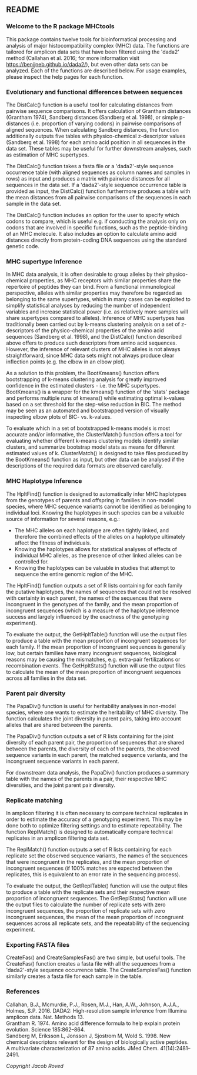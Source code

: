 ## README  

### Welcome to the R package MHCtools  

This package contains twelve tools for bioinformatical processing and analysis of major histocompatibility complex (MHC) data. The functions are tailored for amplicon data sets that have been filtered using the 'dada2' method (Callahan et al. 2016; for more information visit <https://benjjneb.github.io/dada2/>), but even other data sets can be analyzed. Each of the functions are described below. For usage examples, please inspect the help pages for each function.  
  
### Evolutionary and functional differences between sequences  

The DistCalc() function is a useful tool for calculating distances from pairwise sequence comparisons. It offers calculation of Grantham distances (Grantham 1974), Sandberg distances (Sandberg et al. 1998), or simple p-distances (i.e. proportion of varying codons) in pairwise comparisons of aligned sequences. When calculating Sandberg distances, the function additionally outputs five tables with physico-chemical z-descriptor values (Sandberg et al. 1998) for each amino acid position in all sequences in the data set. These tables may be useful for further downstream analyses, such as estimation of MHC supertypes.  

The DistCalc() function takes a fasta file or a 'dada2'-style sequence occurrence table (with aligned sequences as column names and samples in rows) as input and produces a matrix with pairwise distances for all sequences in the data set. If a 'dada2'-style sequence occurrence table is provided as input, the DistCalc() function furthermore produces a table with the mean distances from all pairwise comparisons of the sequences in each sample in the data set.  

The DistCalc() function includes an option for the user to specify which codons to compare, which is useful e.g. if conducting the analysis only on codons that are involved in specific functions, such as the peptide-binding of an MHC molecule. It also includes an option to calculate amino acid distances directly from protein-coding DNA sequences using the standard genetic code.  
  
### MHC supertype Inference 

In MHC data analysis, it is often desirable to group alleles by their physico-chemical properties, as MHC receptors with similar properties share the repertoire of peptides they can bind. From a functional immunological perspective, alleles with similar properties may therefore be regarded as belonging to the same supertypes, which in many cases can be exploited to simplify statistical analyses by reducing the number of independent variables and increase statistical power (i.e. as relatively more samples will share supertypes compared to alleles). Inference of MHC supertypes has traditionally been carried out by k-means clustering analysis on a set of z-descriptors of the physico-chemical properties of the amino acid sequences (Sandberg et al. 1998), and the DistCalc() function described above offers to produce such descriptors from amino acid sequences. However, the inference of relevant clusters of MHC alleles is not always straightforward, since MHC data sets might not always produce clear inflection points (e.g. the elbow in an elbow plot). 

As a solution to this problem, the BootKmeans() function offers bootstrapping of k-means clustering analysis for greatly improved confidence in the estimated clusters - i.e. the MHC supertypes. BootKmeans() is a wrapper for the kmeans() function of the 'stats' package and performs multiple runs of kmeans() while estimating optimal k-values based on a set threshold for the step-wise reduction in BIC. The method may be seen as an automated and bootstrapped version of visually inspecting elbow plots of BIC- vs. k-values.

To evaluate which in a set of bootstrapped k-means models is most accurate and/or informative, the ClusterMatch() function offers a tool for evaluating whether different k-means clustering models identify similar clusters, and summarize bootstrap model stats as means for different estimated values of k. ClusterMatch() is designed to take files produced by the BootKmeans() function as input, but other data can be analysed if the descriptions of the required data formats are observed carefully. 
  
### MHC Haplotype Inference  

The HpltFind() function is designed to automatically infer MHC haplotypes from the genotypes of parents and offspring in families in non-model species, where MHC sequence variants cannot be identified as belonging to individual loci. Knowing the haplotypes in such species can be a valuable source of information for several reasons, e.g.:  

* The MHC alleles on each haplotype are often tightly linked, and therefore the combined effects of the alleles on a haplotype ultimately affect the fitness of individuals.  
* Knowing the haplotypes allows for statistical analyses of effects of individual MHC alleles, as the presence of other linked alleles can be controlled for.  
* Knowing the haplotypes can be valuable in studies that attempt to sequence the entire genomic region of the MHC.  

The HpltFind() function outputs a set of R lists containing for each family the putative haplotypes, the names of sequences that could not be resolved with certainty in each parent, the names of the sequences that were incongruent in the genotypes of the family, and the mean proportion of incongruent sequences (which is a measure of the haplotype inference success and largely influenced by the exactness of the genotyping experiment).  

To evaluate the output, the GetHpltTable() function will use the output files to produce a table with the mean proportion of incongruent sequences for each family. If the mean proportion of incongruent sequences is generally low, but certain families have many incongruent sequences, biological reasons may be causing the mismatches, e.g. extra-pair fertilizations or recombination events. The GetHpltStats() function will use the output files to calculate the mean of the mean proportion of incongruent sequences across all families in the data set.  
  
### Parent pair diversity  

The PapaDiv() function is useful for heritability analyses in non-model species, where one wants to estimate the heritability of MHC diversity. The function calculates the joint diversity in parent pairs, taking into account alleles that are shared between the parents.  

The PapaDiv() function outputs a set of R lists containing for the joint diversity of each parent pair, the proportion of sequences that are shared between the parents, the diversity of each of the parents, the observed sequence variants in each parent, the matched sequence variants, and the incongruent sequence variants in each parent.  

For downstream data analysis, the PapaDiv() function produces a summary table with the names of the parents in a pair, their respective MHC diversities, and the joint parent pair diversity.  
  
### Replicate matching  

In amplicon filtering it is often necessary to compare technical replicates in order to estimate the accuracy of a genotyping experiment. This may be done both to optimize filtering settings and to estimate repeatability. The function ReplMatch() is designed to automatically compare technical replicates in an amplicon filtering data set.  

The ReplMatch() function outputs a set of R lists containing for each replicate set the observed sequence variants, the names of the sequences that were incongruent in the replicates, and the mean proportion of incongruent sequences (if 100% matches are expected between the replicates, this is equivalent to an error rate in the sequencing process).  

To evaluate the output, the GetReplTable() function will use the output files to produce a table with the replicate sets and their respective mean proportion of incongruent sequences. The GetReplStats() function will use the output files to calculate the number of replicate sets with zero incongruent sequences, the proportion of replicate sets with zero incongruent sequences, the mean of the mean proportion of incongruent sequences across all replicate sets, and the repeatability of the sequencing experiment.  
  
### Exporting FASTA files  

CreateFas() and CreateSamplesFas() are two simple, but useful tools. The CreateFas() function creates a fasta file with all the sequences from a 'dada2'-style sequence occurrence table. The CreateSamplesFas() function similarly creates a fasta file for each sample in the table.  
  
### References  

Callahan, B.J., Mcmurdie, P.J., Rosen, M.J., Han, A.W., Johnson, A.J.A., Holmes, S.P. 2016. DADA2: High-resolution sample inference from Illumina amplicon data. Nat. Methods 13.  
Grantham R. 1974. Amino acid difference formula to help explain protein evolution. Science 185:862–864.  
Sandberg M, Eriksson L, Jonsson J, Sjostrom M, Wold S. 1998. New chemical descriptors relevant for the design of biologically active peptides. A multivariate characterization of 87 amino acids. JMed Chem. 41(14):2481–2491.  
  
*Copyright Jacob Roved*  
